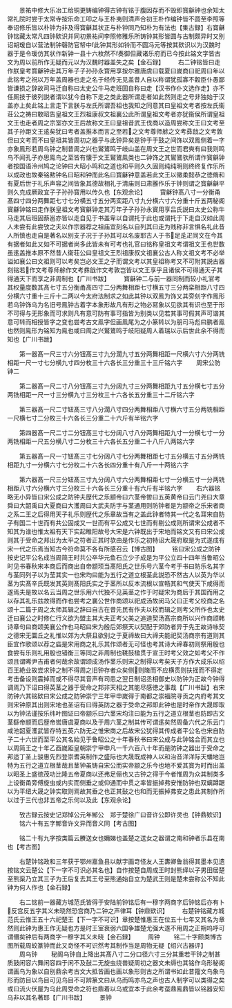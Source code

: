 <!-- { "loadSidebar": true } -->
　　景祐中修大乐冶工给铜更铸编钟得古钟有铭于腹因存而不毁即寳龢钟也余知太常礼院时尝于太常寺按乐命工叩之与王朴夷则清声合初王朴作编钟皆不圆至李照等奉诏修乐皆以朴钟为非及得寳龢其状正与朴钟同乃知朴为有法也【集古録】右寳龢钟铭藏太常凡四钟欵识并同初景祐间李照修雅乐所铸钟其形皆圆与古制颇异时又别诏胡瑗自以营法制钟磬防官帑中此钟其形如铃而不圆冯元等按其欵识以为汉魏时器于是令瑗仿其状作新钟一县十六枚然不奏御但藏诸乐府而已今按此铭文字皆古文为周以前所作无疑而元以为汉魏时器盖失之矣【金石録】
　　右二钟铭皆曰走作朕皇考寳龢钟走其万年子子孙孙永寳用享按尔雅唐虞曰载夏曰嵗商曰祀周曰年以此铭考之祝以万年盖周器也走之名于经传无见盖昔人自以称谓犹孤寡不糓臣仆愚鄙皆谦损之辞故司马迁自称曰太史公牛马走班固自称曰走【汉书作仆文选作走】亦不任厠技于彼列説者谓以犹今自称下走之类此器所谓走者如此然则走之号非独始于汉盖亦上矣此铭上言走下言朕与左氏所谓吾祖也我知之同意其曰皇祖文考者按左氏衞荘公之祷曰敢昭告皇祖文王烈祖康叔文祖襄公此所谓皇祖文考者亦犹衞侯所谓皇祖文王也走者周之宗室亦文王后故称文王曰皇祖昔武王伐商以造周尝称文王曰文考至其子孙距文王逺矣犹曰考者盖推本而言之至若之文考尊师艅之文考彞戠之文考敦但曰文考而不曰皇祖其皆周初之器乎与此钟异矣是钟于于鼓之间饰以双鳯侧着一字亦象鳯形若周乌钟之制昔周之兴也鸑鷟鸣于岐山盖在周文王之世而君奭有曰我则鸣鸟不闻孔子亦思鳯鸟之至皆有懐于文王鸑鷟鳯类也二钟饰之其鸑鷟欤所谓作寳龢钟者按国语泠州鸠之论钟曰大昭小鸣和之道也和平则久久固则纯纯明则终终复作乐所以成政也故秦铭勲钟名曰昭和钟而此名曰寳龢钟意盖若此文王以徽柔懿恭之徳脩和有夏后世于礼乐声容之间皆象其德故相礼于清庙则曰肃雝作乐于钟则谓之寳龢龢平则久克成厥政宜子子孙孙寳用以传久也【东观余论】
　　寳龢钟髙八寸一分衡甬髙四寸四分两舞距七寸七分横五寸五分两栾距八寸九分横六寸六分重十斤五两秘阁寳龢钟铭曰走作朕皇祖文考寳龢钟走其万年子子孙孙永寳用享吕氏説曰太史公称牛马走其后班固蔡邕亦皆以走自见于书盖卑以自谓托于此也或谓托于下走自汉如此周人未尝有此尝攷之夫以作宗器荐之祖庙宜刻名以自列其曰走为贱称非言惧名礼此昔人所慎也走自是著名以别支子况于子孙其可以名废耶古人于书足辵疋同文在今其有据者如此又如不可据者尚多此皆未有可考也礼官曰铭称皇祖文考谓祖文王也世数虽逺盖推本原不然昔人衞荘公曰皇祖文王烈祖康叔文祖襄公古人称文祖文考不必举谥如襄公曰文祖则可以考矣岂必文王之子而谓文考以其皇祖称考又不可附其説古器刻铭若作文考尊师艅作文考彞戠作文考敦岂皆以文王享乎且诸侯不可得通天子其得通天下而享之非周制也【广川书跋】
　　寳龢钟二与前一器同制而较小礼官考其权量度数其髙七寸五分衡甬髙四寸二分两舞相距七寸横五寸三分两栾相距八寸四分横六寸重十三斤十二两以今太府法制求之如此其钟以双鳯为饰又其旁刻字作鳯形若乌钟饰乌为名旧号鳯钟古着字本象形故凡有形之物必冩象以见欲其有识也至于形不可得与无形象而可求则凡有意可防有事可指皆为别类以见若其事可假其声可谐其意可转而相授皆字之变也尝考古文鳯字但画鳯尾为之小篆转以为朋司马彪曰鹏者鳯也然则鳯形为铭知为鳯也或曰周之兴鸑鷟鸣于岐阳疑周人着瑞以示后世此余不得而知也【广川书跋】



　　第一器髙一尺三寸六分钮髙三寸九分濶九寸五分两舞相距一尺横六寸六分两铣相距一尺一寸七分横九寸四分枚三十六各长三分重三十三斤铭六字
　　周宋公防钟二


　　第二器髙一尺二寸八分钮髙三寸九分阔九寸三分两舞相距九寸五分横七寸五分两铣相距一尺一寸三分横九寸三分枚三十六各长五分重三十二斤铭六字



　　第三器髙一尺二寸钮髙三寸八分濶八寸四分两舞相距八寸横六寸五分两铣相距一尺横七寸二分枚三十六各长三分重二十六斤有半铭六字



　　第四器髙一尺二寸二分钮髙三寸七分阔八寸八分两舞相距九寸一分横七寸一分两铣相距一尺五分横八寸二分枚三十六各长五分重二十八斤八两铭六字



　　第五器髙一尺一寸钮髙三寸七分阔八寸七分两舞相距七寸五分横五寸五分两铣相距九寸一分横六寸七分枚二十六各长四分重十有八斤一十两铭六字



　　第六器髙一尺三分钮髙三寸九分阔八寸六分两舞相距七寸一分横五寸一分两铣相距八寸六分横六寸三分枚三十六各长三分重十有六斤有半铭六字
　　右六器铭略无小异皆曰宋公成之防钟夫歴代之乐颛帝曰六茎帝喾曰五英黄帝曰云门尧曰大章舜曰大韶禹曰大夏商曰大濩周曰大武夫防字与茎通用则防钟者是为颛帝之乐宋者商之系二王之后得用天子礼乐则歴代之乐章故当有之盖此钟者特其一代之名耳宋自防子有国二十世而有共公固成又一世而有平公成又七世而有剔公成则所谓宋公成者不知其为谁也惟太祖有天下实起睢阳故号大宋是六钟既出于宋地而铭文又有曰宋公成则其于受命之邦出为太平之符者正其时欤由是作乐之初特诏大晟府取是为式遂成有宋一代之乐焉当知古今符命莫不各有所感召云【博古图】
　　铭曰宋公成之防钟按史记平公名成当周简王时共公卒华元鱼石立少子成是为平公立四十四年当鲁昭公时见书春秋宋本商后而商出自帝颛顼当髙阳氏之世乐号六茎今考于书曰防乐名其字与茎同列子以为莹其实一也宋均曰能为五行之道立根茎此説恐不然古人以英为华以茎为实髙辛氏既发其英则髙阳氏实之于茎所以反本流根以宣畅其和气使天下咸得而遂焉夫是故以名云当周之世乐用六代独不见英茎之作于时疑宋为商后于其国而用之以存其礼乐兹故得而作也尝考之襄公世作商颂以祀成汤故闵马父曰正考父校商之名颂十二篇于周之太师其辑之辞曰自古在昔先民有作夫以校而辑之则考父所作也太史迁曰襄公之时修仁行义欲为盟主其大夫正考父美之追道契汤髙宗商所以兴作商颂韩诗章句曰商颂美襄公作也马昭曰宋为殷后郊祭天以契配于郊防者异于先王故诗咏契之德宋无圜丘之礼惟以郊为大祭且欲别之于夏禘故曰大禘夫能祀契汤商宗有道则其臣宜作歌颂以荐之庙是宋用商之礼乐其作颂者无可怪也考其诗大禘春初则祭用殷也食尝有乐则礼用殷也错衡三等同之非周制也鞉鼓楹贯于宣王时考父效之如考父不作颂且谓晞尹吉甫者何哉余故谓颂成汤作茎乐则宋之制得以考矣天子方作大成乐以绍百王絶业故尝求钟之制不得周之旧钟存者众矣侧则隓而不应横贯则扶摇而不得定考击备设则震掉而或不得尽其音声有司患之翌日制诏丞相御史以防钟为正故今钟得调焉乃下诏曰得英茎之器于受命之邦非天相之其能尽感徳之事哉【广川书跋】右宋防钟六其铭欵曰宋公成之防钟崇宁三年甲申嵗得于南都之崇福院寻贡之内府考其文则宋钟原其出则宋地也圣诏有曰得英防之器于受命之邦即此钟也是时帝作大晟即取以为钟法谨按乐纬叶图证曰帝颛乐曰六茎宋均注曰能为五行之道立根茎也防即古文茎繇帝颛而后歴帝喾唐虞夏商以及于周六茎之制其传可谓逺矣然周备六代之乐云门咸池韶夏濩武皆存特五英六防无之惟宋商之后故宋公犹得其传成者平公名也宋自防子二十六世而至平公其名始见于鲁昭公之十年春秋书曰宋公成与此钟铭合而其立也以周简王之十年乙酉嵗距皇朝崇宁甲申凡一千六百八十年而是防钟之器出于受命之邦适丁圣上骏惠先烈登崇耆英制作之盛际也大晟既成神人以和治音洋洋际天蟠地岂特为五行之道立根茎哉且茎钟虽铸自宋公而实帝颛之乐今也地不爱其寳为时而出盖以昭圣上盛徳茂功比隆五帝夏商以还弗足俪也又古钟之得于今者惟周为众其制类多上设衡甬旁傅旋虫或内实而侧垂之或仰通而中贯之率皆振掉弗安惟防钟也双螭蹲踞以为平纽大晟之钟实取则焉故其垂之也正其鼔之也和而无振掉弗安之患此其制作所以过于三代也非五帝之乐何以及此【东观余论】
























　　攷古録云按史记郑悼公元年鄦公　郑于楚徐广曰音许公即许灵也【钟鼎欵识】
　　铭六十有五字鄦音许文异而音义同【考古图】






　　铭二十有九字按类篇云賸送女也嬭娣也盖楚之送女之器谓之南和钟者乐县在南也【考古图】









　　右楚钟铭政和三年获于鄂州嘉鱼县以献字画竒怪友人王夀卿鲁翁得其墨本见遗按铭文云楚公【下一字不可识必其名也】自作按楚自周成王时封熊绎以子男田居楚至熊渠乃立其三子为王后复去其王号至熊通始自立为楚武王则是楚未尝称公不知此钟为何人作也【金石録】


























　　右二铭前一器藏方城范氏皆得于安陆前钟铭后有一穆字两商字后钟铭后亦有卜反宫反五字其义未晓然恐宫商乃二钟之声律耳【钟鼎欵识】
　　右楚钟铭藏方城范氏云惟王五十六祀楚王【下一字不可识】章按楚惟惠王在位五十七年又其名为章然则此钟为惠王作无疑也方是时王室衰弱六国争雄楚尤强大遂不用周之正朔呜呼可谓僣矣钟后有两商字一穆字其义未晓【金石録】
　　周钟
　　铭二十字颇类博古图所载周蛟篆钟而此又竒怪不可识然考其制作当是周物无疑【绍兴古器评】
　　周乌钟
　　秘阁乌钟自上降出其髙八寸二分口径六寸三分其重若干钟之制甚质鼓闲容六舞闲容四于闲不及鼔二无旋虫绕兽疑周初之器文未缛也其铭作乌形秘阁谓画乌为象以自别鼎余考古文大抵皆画也画以象形则古之所谓书如此昔籀文乌象乌形而防目以鸟目可见乌目不可辨篆文曰从乌而鸣亦鸟之声也古人制字可以类得之矣或曰流火伏屋为乌此周受命之符也鼎着以乌或宜本于此余考虿鼎鳯鼎皆以铭器安知乌非以其名著耶【广川书跋】
　　景钟
